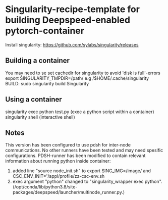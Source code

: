 # Singularity-recipe-template for building Deepspeed-enabled pytorch-container 
Install singularity:
  https://github.com/sylabs/singularity/releases

## Building a container
You may need to se set cachedir for singularity to avoid 'disk is full'-errors
export SINGULARITY_TMPDIR=/path/ e.g /$HOME/.cache/singularity
BUILD:
  sudo singularity build <container-name> Singularity

## Using a container
singularity exec <container-name> python test.py (exec a python script within a container)
singularity shell <container-name> (interactive shell)

## Notes
This version has been configured to use pdsh for inter-node communications. No other runners have been tested and may need spesific configurations. 
PDSH-runner has been modified to contain relevant information about running python inside container: 
1) added line "source node_init.sh" to export SING_IMG=/image/ and 
CSC_ENV_INIT='/appl/profile/zz-csc-env.sh 
2) exec argument "python" changed to "singularity_wrapper exec python".  
(/opt/conda/lib/python3.8/site-packages/deepspeed/launcher/multinode_runner.py.)

